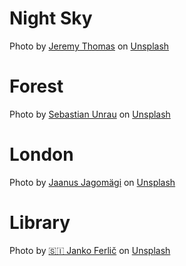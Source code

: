 # Night Sky

<span>Photo by <a href="https://unsplash.com/@jeremythomasphoto?utm_source=unsplash&amp;utm_medium=referral&amp;utm_content=creditCopyText">Jeremy Thomas</a> on <a href="https://unsplash.com/s/photos/night-sky?utm_source=unsplash&amp;utm_medium=referral&amp;utm_content=creditCopyText">Unsplash</a></span>

# Forest

<span>Photo by <a href="https://unsplash.com/@sebastian_unrau?utm_source=unsplash&amp;utm_medium=referral&amp;utm_content=creditCopyText">Sebastian Unrau</a> on <a href="https://unsplash.com/s/photos/forest?utm_source=unsplash&amp;utm_medium=referral&amp;utm_content=creditCopyText">Unsplash</a></span>

# London

<span>Photo by <a href="https://unsplash.com/@jaanus?utm_source=unsplash&amp;utm_medium=referral&amp;utm_content=creditCopyText">Jaanus Jagomägi</a> on <a href="https://unsplash.com/s/photos/london?utm_source=unsplash&amp;utm_medium=referral&amp;utm_content=creditCopyText">Unsplash</a></span>

# Library

<span>Photo by <a href="https://unsplash.com/@itfeelslikefilm?utm_source=unsplash&amp;utm_medium=referral&amp;utm_content=creditCopyText">🇸🇮 Janko Ferlič</a> on <a href="https://unsplash.com/s/photos/library?utm_source=unsplash&amp;utm_medium=referral&amp;utm_content=creditCopyText">Unsplash</a></span>